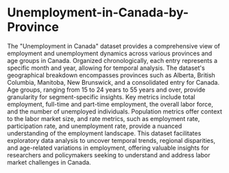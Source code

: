 # Unemployment-in-Canada-by-Province

The "Unemployment in Canada" dataset provides a comprehensive view of employment and unemployment dynamics across various provinces and age groups in Canada. Organized chronologically, each entry represents a specific month and year, allowing for temporal analysis. The dataset's geographical breakdown encompasses provinces such as Alberta, British Columbia, Manitoba, New Brunswick, and a consolidated entry for Canada. Age groups, ranging from 15 to 24 years to 55 years and over, provide granularity for segment-specific insights. Key metrics include total employment, full-time and part-time employment, the overall labor force, and the number of unemployed individuals. Population metrics offer context to the labor market size, and rate metrics, such as employment rate, participation rate, and unemployment rate, provide a nuanced understanding of the employment landscape. This dataset facilitates exploratory data analysis to uncover temporal trends, regional disparities, and age-related variations in employment, offering valuable insights for researchers and policymakers seeking to understand and address labor market challenges in Canada.
